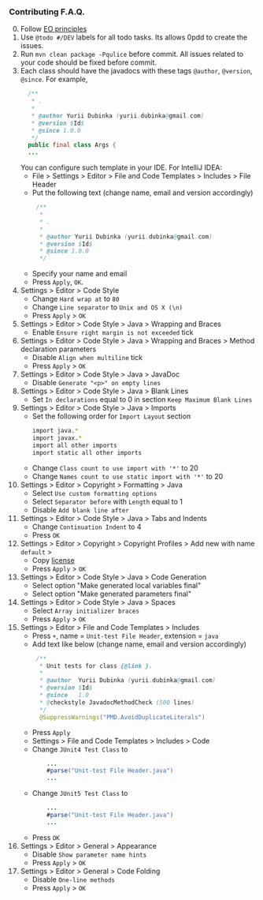 


### Contributing F.A.Q.
0. Follow [EO principles](http://www.elegantobjects.org/#principles)
1. Use `@todo #/DEV` labels for all todo tasks.
   Its allows 0pdd to create the issues.
2. Run `mvn clean package -Pqulice` before commit. 
   All issues related to your code should be fixed before commit.
3. Each class should have the javadocs with these tags `@author`, `@version`, `@since`.
   For example,
   ```java
     /**
      * .
      *
      * @author Yurii Dubinka (yurii.dubinka@gmail.com)
      * @version $Id$
      * @since 1.0.0
      */
     public final class Args {   
     ...
   ```
   You can configure such template in your IDE.
   For IntelliJ IDEA:
   - File > Settings > Editor > File and Code Templates > Includes > File Header 
   - Put the following text (change name, email and version accordingly)
     ```java
      /**
       *
       * .
       *
       * @author Yurii Dubinka (yurii.dubinka@gmail.com)
       * @version $Id$
       * @since 1.0.0
       */
     ```
   - Specify your name and email
   - Press `Apply`, `OK`.  
4. Settings > Editor > Code Style 
    - Change `Hard wrap at` to `80`
    - Change `Line separator` to `Unix and OS X (\n)` 
    - Press `Apply` > `OK`
5. Settings > Editor > Code Style > Java > Wrapping and Braces
    - Enable `Ensure right margin is not exceeded` tick
6. Settings > Editor > Code Style > Java > Wrapping and Braces > Method declaration parameters
    - Disable `Align when multiline` tick
    - Press `Apply` > `OK`
7. Settings > Editor > Code Style > Java > JavaDoc
   - Disable `Generate "<p>" on empty lines`
8. Settings > Editor > Code Style > Java > Blank Lines
   - Set `In declarations` equal to 0 in section `Keep Maximum Blank Lines`
9. Settings > Editor > Code Style > Java > Imports
   - Set the following order for `Import Layout` section
     ```bash
     import java.*
     import javax.*
     import all other imports
     import static all other imports
     ```
   - Change `Class count to use import with '*'` to 20
   - Change `Names count to use static import with '*'` to 20
10. Settings > Editor > Сopyright > Formatting > Java
    - Select `Use custom formatting options`
    - Select `Separator before` with `Length` equal to 1
    - Disable `Add blank line after`
11. Settings > Editor > Code Style > Java > Tabs and Indents
    - Change `Continuation Indent` to 4
    - Press `OK`
12. Settings > Editor > Copyright > Copyright Profiles > Add new with name `default` > 
     - Copy [license](../license.txt) 
     - Press `Apply` > `OK`
13. Settings > Editor > Code Style > Java > Code Generation 
     - Select option "Make generated local variables final"
     - Select option "Make generated parameters final"
14. Settings > Editor > Code Style > Java > Spaces
     - Select `Array initializer braces`
     - Press `Apply` > `OK`
15. Settings > Editor > File and Code Templates > Includes
     - Press `+`, name = `Unit-test File Header`, extension = `java`
     - Add text like below (change name, email and version accordingly)
        ```java
         /**
          * Unit tests for class {@link }.
          * 
          * @author  Yurii Dubinka (yurii.dubinka@gmail.com)
          * @version $Id$
          * @since   1.0
          * @checkstyle JavadocMethodCheck (500 lines)
          */
    	  @SuppressWarnings("PMD.AvoidDuplicateLiterals")
        ```
     - Press `Apply`
	 - Settings > File and Code Templates > Includes > Code
	 - Change `JUnit4 Test Class` to
	    ```java
		    ...
		    #parse("Unit-test File Header.java")
		    ...
  		```
     - Change `JUnit5 Test Class` to
	    ```java
		    ...
		    #parse("Unit-test File Header.java")
		    ...
     - Press `OK`
16. Settings > Editor > General > Appearance 
     - Disable `Show parameter name hints`
     - Press `Apply` > `OK`
17. Settings > Editor > General > Code Folding 
     - Disable `One-line methods`
     - Press `Apply` > `OK`